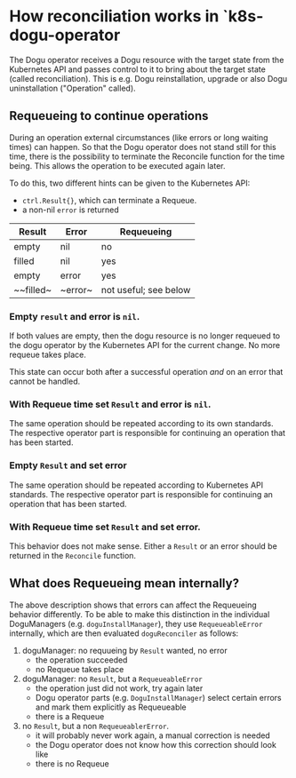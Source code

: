 # How reconciliation works in `k8s-dogu-operator

The Dogu operator receives a Dogu resource with the target state from the Kubernetes API and passes control to it to
bring about the target state (called reconciliation). This is e.g. Dogu reinstallation, upgrade or also Dogu
uninstallation ("Operation" called).

## Requeueing to continue operations

During an operation external circumstances (like errors or long waiting times) can happen. So that the Dogu operator
does not stand still for this time, there is the possibility to terminate the Reconcile function for the time being.
This allows the operation to be executed again later.

To do this, two different hints can be given to the Kubernetes API:

- `ctrl.Result{}`, which can terminate a Requeue.
- a non-nil `error` is returned

| Result    | Error   | Requeueing            |
|-----------|---------|-----------------------|
| empty     | nil     | no                    |
| filled    | nil     | yes                   |
| empty     | error   | yes                   |
| ~~filled~ | ~error~ | not useful; see below |

### Empty `result` and error is `nil`.

If both values are empty, then the dogu resource is no longer requeued to the dogu operator by the Kubernetes API for
the current change. No more requeue takes place.

This state can occur both after a successful operation *and* on an error that cannot be handled.

### With Requeue time set `Result` and error is `nil`.

The same operation should be repeated according to its own standards. The respective operator part is responsible for
continuing an operation that has been started.

### Empty `Result` and set error

The same operation should be repeated according to Kubernetes API standards. The respective operator part is responsible
for continuing an operation that has been started.

### With Requeue time set `Result` and set error.

This behavior does not make sense. Either a `Result` or an error should be returned in the `Reconcile` function.

## What does Requeueing mean internally?

The above description shows that errors can affect the Requeueing behavior differently. To be able to make this
distinction in the individual DoguManagers (e.g. `doguInstallManager`), they use `RequeueableError` internally, which
are then evaluated `doguReconciler` as follows:

1. doguManager: no requueing by `Result` wanted, no error
    - the operation succeeded
    - no Requeue takes place
2. doguManager: no `Result`, but a `RequeueableError`
    - the operation just did not work, try again later
    - Dogu operator parts (e.g. `DoguInstallManager`) select certain errors and mark them explicitly as Requeueable
    - there is a Requeue
3. no `Result`, but a non `RequeueablerError`.
    - it will probably never work again, a manual correction is needed
    - the Dogu operator does not know how this correction should look like
    - there is no Requeue
